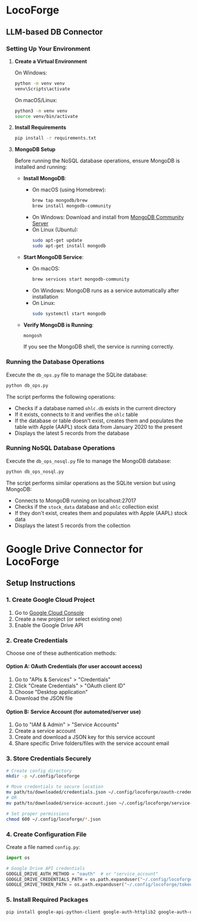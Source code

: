 # LocoForge

## LLM-based DB Connector


### Setting Up Your Environment

1. **Create a Virtual Environment**

   On Windows:
   ```bash
   python -m venv venv
   venv\Scripts\activate
   ```

   On macOS/Linux:
   ```bash
   python3 -m venv venv
   source venv/bin/activate
   ```

2. **Install Requirements**
   ```bash
   pip install -r requirements.txt
   ```

3. **MongoDB Setup**
   
   Before running the NoSQL database operations, ensure MongoDB is installed and running:

   - **Install MongoDB**:
     - On macOS (using Homebrew):
       ```bash
       brew tap mongodb/brew
       brew install mongodb-community
       ```
     - On Windows: Download and install from [MongoDB Community Server](https://www.mongodb.com/try/download/community)
     - On Linux (Ubuntu):
       ```bash
       sudo apt-get update
       sudo apt-get install mongodb
       ```

   - **Start MongoDB Service**:
     - On macOS:
       ```bash
       brew services start mongodb-community
       ```
     - On Windows: MongoDB runs as a service automatically after installation
     - On Linux:
       ```bash
       sudo systemctl start mongodb
       ```

   - **Verify MongoDB is Running**:
     ```bash
     mongosh
     ```
     If you see the MongoDB shell, the service is running correctly.

### Running the Database Operations

Execute the `db_ops.py` file to manage the SQLite database:

```bash
python db_ops.py
```

The script performs the following operations:
- Checks if a database named `ohlc.db` exists in the current directory
- If it exists, connects to it and verifies the `ohlc` table
- If the database or table doesn't exist, creates them and populates the table with Apple (AAPL) stock data from January 2020 to the present
- Displays the latest 5 records from the database

### Running NoSQL Database Operations

Execute the `db_ops_nosql.py` file to manage the MongoDB database:

```bash
python db_ops_nosql.py
```

The script performs similar operations as the SQLite version but using MongoDB:
- Connects to MongoDB running on localhost:27017
- Checks if the `stock_data` database and `ohlc` collection exist
- If they don't exist, creates them and populates with Apple (AAPL) stock data
- Displays the latest 5 records from the collection

# Google Drive Connector for LocoForge

## Setup Instructions

### 1. Create Google Cloud Project
1. Go to [Google Cloud Console](https://console.cloud.google.com/)
2. Create a new project (or select existing one)
3. Enable the Google Drive API

### 2. Create Credentials
Choose one of these authentication methods:

#### Option A: OAuth Credentials (for user account access)
1. Go to "APIs & Services" > "Credentials"
2. Click "Create Credentials" > "OAuth client ID"
3. Choose "Desktop application"
4. Download the JSON file

#### Option B: Service Account (for automated/server use)
1. Go to "IAM & Admin" > "Service Accounts"
2. Create a service account
3. Create and download a JSON key for this service account
4. Share specific Drive folders/files with the service account email

### 3. Store Credentials Securely
```bash
# Create config directory
mkdir -p ~/.config/locoforge

# Move credentials to secure location
mv path/to/downloaded/credentials.json ~/.config/locoforge/oauth-credentials.json
# OR
mv path/to/downloaded/service-account.json ~/.config/locoforge/service-account.json

# Set proper permissions
chmod 600 ~/.config/locoforge/*.json
```

### 4. Create Configuration File
Create a file named `config.py`:

```python
import os

# Google Drive API credentials
GOOGLE_DRIVE_AUTH_METHOD = "oauth"  # or "service_account"
GOOGLE_DRIVE_CREDENTIALS_PATH = os.path.expanduser("~/.config/locoforge/oauth-credentials.json")
GOOGLE_DRIVE_TOKEN_PATH = os.path.expanduser("~/.config/locoforge/token.json")
```

### 5. Install Required Packages
```bash
pip install google-api-python-client google-auth-httplib2 google-auth-oauthlib
```